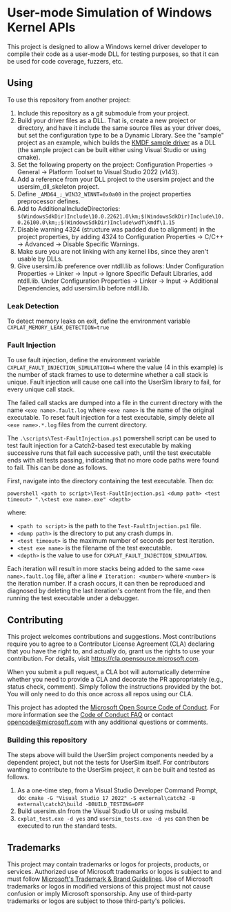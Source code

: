 # User-mode Simulation of Windows Kernel APIs

This project is designed to allow a Windows kernel driver developer to
compile their code as a user-mode DLL for testing purposes, so that it
can be used for code coverage, fuzzers, etc.

## Using

To use this repository from another project:
1. Include this repository as a git submodule from your project.
2. Build your driver files as a DLL.  That is, create a new project or directory, and have it include
   the same source files as your driver does, but set the configuration type to be a Dynamic Library.
   See the "sample" project as an example, which builds the
   [KMDF sample driver](https://learn.microsoft.com/en-us/windows-hardware/drivers/gettingstarted/writing-a-very-small-kmdf--driver)
   as a DLL (the sample project can be built either using Visual Studio or using cmake).
3. Set the following property on the project: Configuration Properties -> General -> Platform Toolset to
   Visual Studio 2022 (v143).
4. Add a reference from your DLL project to the usersim project and the usersim_dll_skeleton project.
5. Define `_AMD64_;_WIN32_WINNT=0x0a00` in the project properties preprocessor defines.
6. Add to AdditionalIncludeDirectories: `$(WindowsSdkDir)Include\10.0.22621.0\km;$(WindowsSdkDir)Include\10.0.26100.0\km;;$(WindowsSdkDir)Include\wdf\kmdf\1.15`
7. Disable warning 4324 (structure was padded due to alignment) in the project properties, by adding 4324 to
   Configuration Properties -> C/C++ -> Advanced -> Disable Specific Warnings.
8. Make sure you are not linking with any kernel libs, since they aren't usable by DLLs.
9. Give usersim.lib preference over ntdll.lib as follows:
   Under Configuration Properties -> Linker -> Input -> Ignore Specific Default Libraries, add ntdll.lib.
   Under Configuration Properties -> Linker -> Input -> Additional Dependencies, add usersim.lib before ntdll.lib.

### Leak Detection

To detect memory leaks on exit, define the environment variable `CXPLAT_MEMORY_LEAK_DETECTION=true`

### Fault Injection

To use fault injection, define the environment variable `CXPLAT_FAULT_INJECTION_SIMULATION=4`
where the value (4 in this example) is the number of stack frames to use to determine whether a call stack is unique.
Fault injection will cause one call into the UserSim library to fail, for every unique call stack.

The failed call stacks are dumped into a file in the current directory with the name `<exe name>.fault.log`
where `<exe name>` is the name of the original executable.  To reset fault injection for a test executable,
simply delete all `<exe name>.*.log` files from the current directory.

The `.\scripts\Test-FaultInjection.ps1` powershell script can be used to test fault injection for a Catch2-based
test executable by making successive runs that fail each successive path, until the test executable
ends with all tests passing, indicating that no more code paths were found to fail.  This can be done
as follows.

First, navigate into the directory containing the test executable. Then do:

```
powershell <path to script>\Test-FaultInjection.ps1 <dump path> <test timeout> ".\<test exe name>.exe" <depth>
```
where:

* `<path to script>` is the path to the `Test-FaultInjection.ps1` file.
* `<dump path>` is the directory to put any crash dumps in.
* `<test timeout>` is the maximum number of seconds per test iteration.
* `<test exe name>` is the filename of the test executable.
* `<depth>` is the value to use for `CXPLAT_FAULT_INJECTION_SIMULATION`.

Each iteration will result in more stacks being added to the same `<exe name>.fault.log`
file, after a line `# Iteration: <number>` where `<number>` is the iteration number.
If a crash occurs, it can then be reproduced and diagnosed by deleting the last iteration's
content from the file, and then running the test executable under a debugger.

## Contributing

This project welcomes contributions and suggestions.  Most contributions require you to agree to a
Contributor License Agreement (CLA) declaring that you have the right to, and actually do, grant us
the rights to use your contribution. For details, visit https://cla.opensource.microsoft.com.

When you submit a pull request, a CLA bot will automatically determine whether you need to provide
a CLA and decorate the PR appropriately (e.g., status check, comment). Simply follow the instructions
provided by the bot. You will only need to do this once across all repos using our CLA.

This project has adopted the [Microsoft Open Source Code of Conduct](https://opensource.microsoft.com/codeofconduct/).
For more information see the [Code of Conduct FAQ](https://opensource.microsoft.com/codeofconduct/faq/) or
contact [opencode@microsoft.com](mailto:opencode@microsoft.com) with any additional questions or comments.

### Building this repository

The steps above will build the UserSim project components needed by a dependent project, but not
the tests for UserSim itself.  For contributors wanting to contribute to the UserSim project, it
can be built and tested as follows.

1. As a one-time step, from a Visual Studio Developer Command Prompt, do:
   `cmake -G "Visual Studio 17 2022" -S external\catch2 -B external\catch2\build -DBUILD_TESTING=OFF`
2. Build usersim.sln from the Visual Studio UI or using msbuild.
3. `cxplat_test.exe -d yes` and `usersim_tests.exe -d yes` can then be executed to run the standard tests.

## Trademarks

This project may contain trademarks or logos for projects, products, or services. Authorized use of Microsoft 
trademarks or logos is subject to and must follow 
[Microsoft's Trademark & Brand Guidelines](https://www.microsoft.com/en-us/legal/intellectualproperty/trademarks/usage/general).
Use of Microsoft trademarks or logos in modified versions of this project must not cause confusion or imply Microsoft sponsorship.
Any use of third-party trademarks or logos are subject to those third-party's policies.
